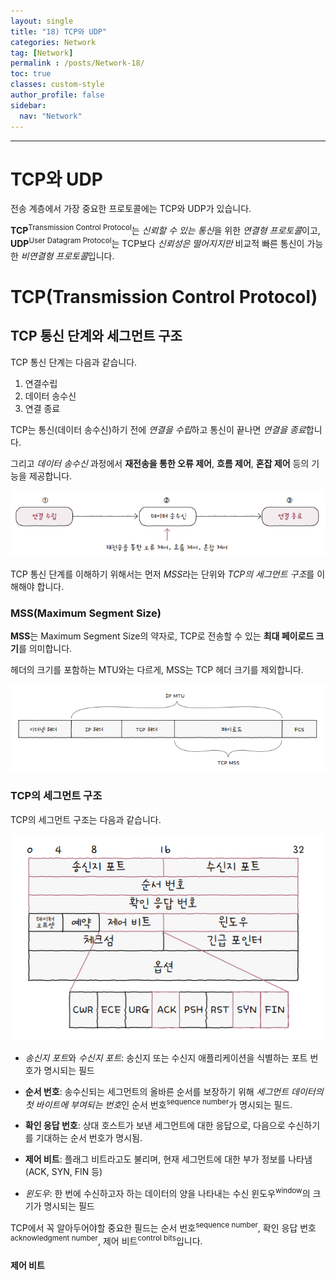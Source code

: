 ```yaml
---
layout: single
title: "18) TCP와 UDP"
categories: Network
tag: [Network]
permalink : /posts/Network-18/
toc: true
classes: custom-style
author_profile: false
sidebar:
  nav: "Network"
---
```


<hr>

# TCP와 UDP

전송 계층에서 가장 중요한 프로토콜에는 TCP와 UDP가 있습니다. 

**TCP**<sup>Transmission Control Protocol</sup>는 *신뢰할 수 있는 통신*을 위한 *연결형 프로토콜*이고, **UDP**<sup>User Datagram Protocol</sup>는 TCP보다 *신뢰성은 떨어지지만* 비교적 빠른 통신이 가능한 *비연결형 프로토콜*입니다.

# TCP(Transmission Control Protocol)

## TCP 통신 단계와 세그먼트 구조

TCP 통신 단계는 다음과 같습니다.

1. 연결수립
2. 데이터 송수신
3. 연결 종료

TCP는 통신(데이터 송수신)하기 전에 *연결을 수립*하고 통신이 끝나면 *연결을 종료*합니다.

그리고 *데이터 송수신* 과정에서 **재전송을 통한 오류 제어**, **흐름 제어**, **혼잡 제어** 등의 기능을 제공합니다.

<p id="img_center">
  <img 
        src="../../assets/images/Network/18-01.PNG"
        alt="image"
        title="image"
  >
</p>

TCP 통신 단계를 이해하기 위해서는 먼저 *MSS*라는 단위와 *TCP의 세그먼트 구조*를 이해해야 합니다. 

### MSS(Maximum Segment Size)

**MSS**는 Maximum Segment Size의 약자로, TCP로 전송할 수 있는 **최대 페이로드 크기**를 의미합니다.

헤더의 크기를 포함하는 MTU와는 다르게, MSS는 TCP 헤더 크기를 제외합니다.

<p id="img_center">
  <img 
        src="../../assets/images/Network/18-02.PNG"
        alt="image"
        title="image"
  >
</p>

### TCP의 세그먼트 구조

TCP의 세그먼트 구조는 다음과 같습니다.

<p id="img_center">
  <img 
        src="../../assets/images/Network/18-03.PNG"
        alt="image"
        title="image"
  >
</p>

- *송신지 포트*와 *수신지 포트*: 송신지 또는 수신지 애플리케이션을 식별하는 포트 번호가 명시되는 필드

- **순서 번호**: 송수신되는 세그먼트의 올바른 순서를 보장하기 위해 *세그먼트 데이터의 첫 바이트에 부여되는 번호*인 순서 번호<sup>sequence number</sup>가 명시되는 필드. 

- **확인 응답 번호**: 상대 호스트가 보낸 세그먼트에 대한 응답으로, 다음으로 수신하기를 기대하는 순서 번호가 명시됨.

- **제어 비트**: 플래그 비트라고도 불리며, 현재 세그먼트에 대한 부가 정보를 나타냄(ACK, SYN, FIN 등)

- *윈도우*: 한 번에 수신하고자 하는 데이터의 양을 나타내는 수신 윈도우<sup>window</sup>의 크기가 명시되는 필드

TCP에서 꼭 알아두어야할 중요한 필드는 순서 번호<sup>sequence number</sup>, 확인 응답 번호<sup>acknowledgment number</sup>, 제어 비트<sup>control bits</sup>입니다.

#### 제어 비트

